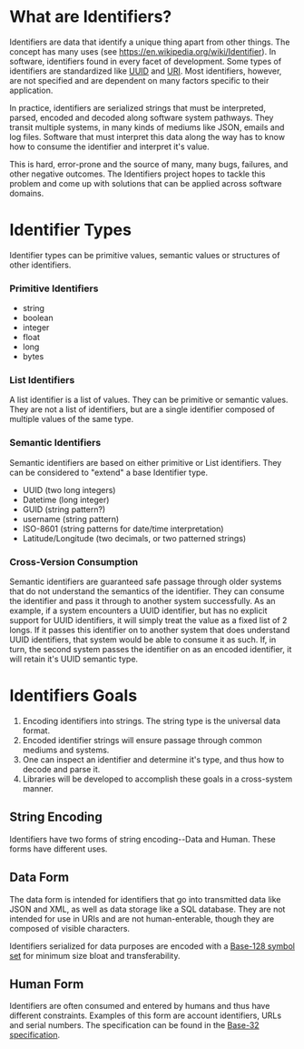 # What are Identifiers?
Identifiers are data that identify a unique thing apart from other things. The concept has many uses (see https://en.wikipedia.org/wiki/Identifier). In software, identifiers found in every facet of development. Some types of identifiers are standardized like [UUID](https://www.ietf.org/rfc/rfc4122.txt) and [URI](https://www.w3.org/Addressing/URL/uri-spec.html). Most identifiers, however, are not specified and are dependent on many factors specific to their application.

In practice, identifiers are serialized strings that must be interpreted, parsed, encoded and decoded along software system pathways. They transit multiple systems, in many kinds of mediums like JSON, emails and log files. Software that must interpret this data along the way has to know how to consume the identifier and interpret it's value.

This is hard, error-prone and the source of many, many bugs, failures, and other negative outcomes. The Identifiers project hopes to tackle this problem and come up with solutions that can be applied across software domains.

# Identifier Types
Identifier types can be primitive values, semantic values or structures of other identifiers.

### Primitive Identifiers
* string
* boolean
* integer
* float
* long
* bytes

### List Identifiers
A list identifier is a list of values. They can be primitive or semantic values. They are not a list of identifiers, but are a single identifier composed of multiple values of the same type.

### Semantic Identifiers
Semantic identifiers are based on either primitive or List identifiers. They can be considered to "extend" a base Identifier type.

* UUID (two long integers)
* Datetime (long integer)
* GUID (string pattern?)
* username (string pattern)
* ISO-8601 (string patterns for date/time interpretation)
* Latitude/Longitude (two decimals, or two patterned strings)

### Cross-Version Consumption
Semantic identifiers are guaranteed safe passage through older systems that do not understand the semantics of the identifier. They can consume the identifier and pass it through to another system successfully. As an example, if a system encounters a UUID identifier, but has no explicit support for UUID identifiers, it will simply treat the value as a fixed list of 2 longs. If it passes this identifier on to another system that does understand UUID identifiers, that system would be able to consume it as such. If, in turn, the second system passes the identifier on as an encoded identifier, it will retain it's UUID semantic type.

# Identifiers Goals
1. Encoding identifiers into strings. The string type is the universal data format.
2. Encoded identifier strings will ensure passage through common mediums and systems.
3. One can inspect an identifier and determine it's type, and thus how to decode and parse it.
4. Libraries will be developed to accomplish these goals in a cross-system manner.

## String Encoding
Identifiers have two forms of string encoding--Data and Human. These forms have different uses.

## Data Form
The data form is intended for identifiers that go into transmitted data like JSON and XML, as well as data storage like a SQL database. They are not intended for use in URIs and are not human-enterable, though they are composed of visible characters.

Identifiers serialized for data purposes are encoded with a [Base-128 symbol set](Base-128.md) for minimum size bloat and transferability.

## Human Form
Identifiers are often consumed and entered by humans and thus have different constraints. Examples of this form are account identifiers, URLs and serial numbers. The specification can be found in the [Base-32 specification](Base-32.md).
